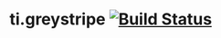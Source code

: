 ti.greystripe  [![Build Status](https://magnum.travis-ci.com/appcelerator-modules/ti.greystripe.svg?token=C6poLybMz9ERuFX5KZsz&branch=master)](https://magnum.travis-ci.com/appcelerator-modules/ti.greystripe)
============
